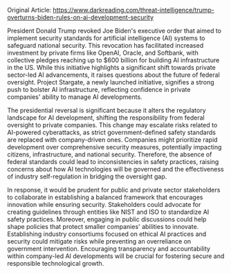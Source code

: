 Original Article: https://www.darkreading.com/threat-intelligence/trump-overturns-biden-rules-on-ai-development-security

President Donald Trump revoked Joe Biden's executive order that aimed to implement security standards for artificial intelligence (AI) systems to safeguard national security. This revocation has facilitated increased investment by private firms like OpenAI, Oracle, and Softbank, with collective pledges reaching up to $600 billion for building AI infrastructure in the US. While this initiative highlights a significant shift towards private sector-led AI advancements, it raises questions about the future of federal oversight. Project Stargate, a newly launched initiative, signifies a strong push to bolster AI infrastructure, reflecting confidence in private companies' ability to manage AI developments.

The presidential reversal is significant because it alters the regulatory landscape for AI development, shifting the responsibility from federal oversight to private companies. This change may escalate risks related to AI-powered cyberattacks, as strict government-defined safety standards are replaced with company-driven ones. Companies might prioritize rapid development over comprehensive security measures, potentially impacting citizens, infrastructure, and national security. Therefore, the absence of federal standards could lead to inconsistencies in safety practices, raising concerns about how AI technologies will be governed and the effectiveness of industry self-regulation in bridging the oversight gap.

In response, it would be prudent for public and private sector stakeholders to collaborate in establishing a balanced framework that encourages innovation while ensuring security. Stakeholders could advocate for creating guidelines through entities like NIST and ISO to standardize AI safety practices. Moreover, engaging in public discussions could help shape policies that protect smaller companies' abilities to innovate. Establishing industry consortiums focused on ethical AI practices and security could mitigate risks while preventing an overreliance on government intervention. Encouraging transparency and accountability within company-led AI developments will be crucial for fostering secure and responsible technological growth.